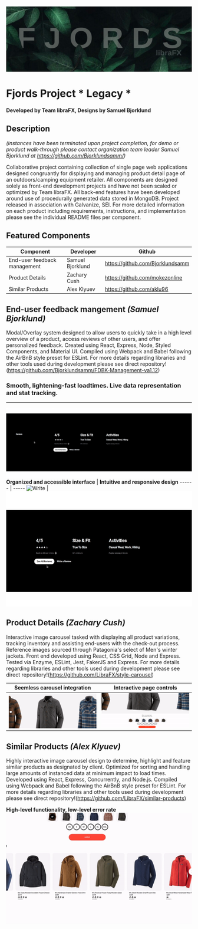 ![Thumb](./Examples/Thumbnail.jpg)
# Fjords Project * Legacy *
#### Developed by Team libraFX, Designs by Samuel Bjorklund

## Description
*(instances have been terminated upon project completion, for demo or product walk-through please contact organization team leader Samuel Bjorklund at https://github.com/Bjorklundsamm/)*

Collaborative project containing collection of single page web applications designed congruantly for displaying and managing product detail page of an outdoors/camping equipment retailer. All components are designed solely as front-end development projects and have not been scaled or optimized by Team libraFX. All back-end features have been developed around use of procedurally generated data stored in MongoDB. Project released in association with Galvanize, SEI.
For more detailed information on each product including requirements, instructions, and implementation please see the individual README files per component.

## Featured Components
Component | Developer | Github
--------- | --------- | ----------
End-user feedback management | Samuel Bjorklund | https://github.com/Bjorklundsamm
Product Details | Zachary Cush | https://github.com/mokezonline
Similar Products | Alex Klyuev | https://github.com/aklu96

## **End-user feedback mangement** _(Samuel Bjorklund)_

Modal/Overlay system designed to allow users to quickly take in a high level overview of a product, access reviews of other users, and offer personalized feedback. Created using React, Express, Node, Styled Components, and Material UI. Compiled using Webpack and Babel following the AirBnB style preset for ESLint. For more details regarding libraries and other tools used during development please see direct repository!(https://github.com/Bjorklundsamm/FDBK-Management-va1.12)
### **Smooth, lightening-fast loadtimes. Live data representation and stat tracking.**
--------
![Reviews](./Examples/reviews.gif)
**Organized and accessible interface** | **Intuitive and responsive design**
------ | -----
![Write](./Examples/see-reviews.gif)  | ![Read](./Examples/write-review.gif)

## **Product Details** _(Zachary Cush)_
Interactive image carousel tasked with displaying all product variations, tracking inventory and assisting end-users with the check-out process. Reference images sourced through Patagonia's select of Men's winter jackets. Front end developed using React, CSS Grid, Node and Express. Tested via Enzyme, ESLint, Jest, FakerJS and Express. For more details regarding libraries and other tools used during development please see direct repository!(https://github.com/LibraFX/style-carousel)

**Seemless carousel integration** | **Interactive page controls**
---- | ----
![carousel](./Examples/carousel.gif) | ![controls](./Examples/carousel-controls.gif)

## **Similar Products** _(Alex Klyuev)_
Highly interactive image carousel design to determine, highlight and feature similar products as designated by client. Optimized for sorting and handling large amounts of instanced data at minimum impact to load times. Developed using React, Express, Concurrently, and Node.js. Compiled using Webpack and Babel following the AirBnB style preset for ESLint. For more details regarding libraries and other tools used during development please see direct repository!(https://github.com/LibraFX/similar-products)

**High-level functionality, low-level error rate**
![Similar](./Examples/Similar.gif)


